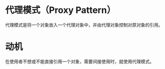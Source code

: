 # 代理模式（Proxy Pattern）

代理模式是将一个对象放入一个代理对象中，并由代理对象控制对原对象的引用。

# 动机

在使用者不想或不能直接引用一个对象，需要间接使用时，就使用代理模式。
